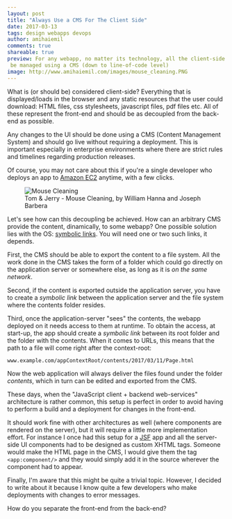 ```yaml
---
layout: post
title: "Always Use a CMS For The Client Side"
date: 2017-03-13
tags: design webapps devops
author: amihaiemil
comments: true
shareable: true
preview: For any webapp, no matter its technology, all the client-side content has to
 be managed using a CMS (down to line-of-code level)
image: http://www.amihaiemil.com/images/mouse_cleaning.PNG
---
```


What is (or should be) considered client-side? Everything that is displayed/loads
in the browser and any static resources that the user could download:
HTML files, css stylesheets, javascript files, pdf files etc. All of these
represent the front-end and should be as decoupled from the back-end as possible.

Any changes to the UI should be done using a CMS (Content Management System)
and should go live without requiring a deployment. This is important especially
in enterprise environments where there are strict rules and timelines
regarding production releases.

Of course, you may not care about this if you're a single developer who deploys
an app to [Amazon EC2](https://aws.amazon.com/ec2/) anytime, with a few clicks.

<figure class="articleimg">
 <img src="{{page.image}}" alt="Mouse Cleaning">
 <figcaption>
 Tom & Jerry - Mouse Cleaning, by  William Hanna and Joseph Barbera
 </figcaption>
</figure>

Let's see how can this decoupling be achieved. How can an arbitrary CMS provide the content,
dinamically, to some webapp? One possible solution lies with the OS: [symbolic links](https://en.wikipedia.org/wiki/Symbolic_link).
You will need one or two such links, it depends.

First, the CMS should be able to export the content to a file system. All the work
done in the CMS takes the form of a folder which could go directly on the
application server or somewhere else, as long as it is *on the same network*.

Second, if the content is exported outside the application server, you have to
create a *symbolic link* between the application server and the file system where
the contents folder resides.

Third, once the application-server "sees" the contents, the webapp deployed on
it needs access to them at runtime. To obtain the access, at start-up, the app
should create a *symbolic link* between its root folder and the folder with
the contents. When it comes to URLs, this means that the path to a file will
come right after the context-root:

```
www.example.com/appContextRoot/contents/2017/03/11/Page.html
```

Now the web application will always deliver the files found under
the folder *contents*, which in turn can be edited and exported from the CMS.

These days, when the "JavaScript client + backend web-services" architecture is
rather common, this setup is perfect in order to avoid having to perform a build
and a deployment for changes in the front-end.

It should work fine with other architectures as well (where components
are rendered on the server), but it will require a little more implementation effort.
For instance I once had this setup for a [JSF](https://en.wikipedia.org/wiki/JavaServer_Faces)
app and all the server-side UI components had to be designed as custom XHTML tags.
Someone would make the HTML page in the CMS, I would give them the tag ``<app:component/>``
and they would simply add it in the source wherever the component had to appear.

Finally, I'm aware that this might be quite a trivial topic. However, I decided
to write about it because I know quite a few developers who make deployments with
changes to error messages.

How do you separate the front-end from the back-end?
